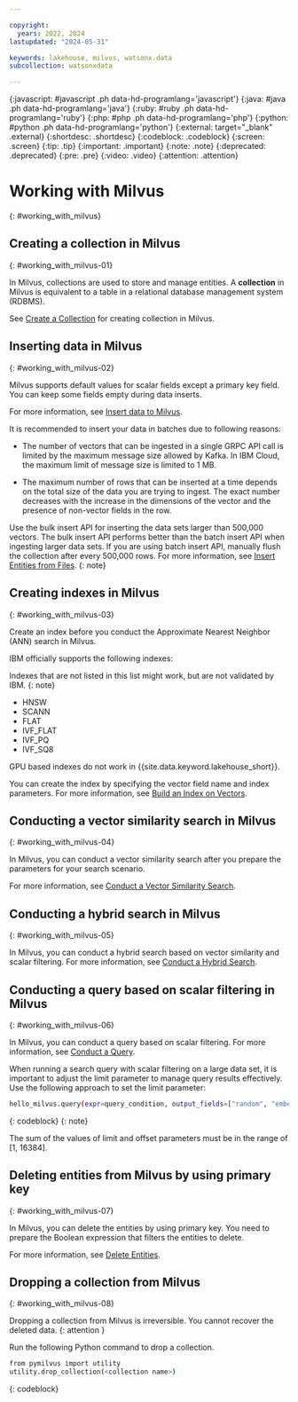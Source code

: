 ```yaml
---

copyright:
  years: 2022, 2024
lastupdated: "2024-05-31"

keywords: lakehouse, milvus, watsonx.data
subcollection: watsonxdata

---
```


{:javascript: #javascript .ph data-hd-programlang='javascript'}
{:java: #java .ph data-hd-programlang='java'}
{:ruby: #ruby .ph data-hd-programlang='ruby'}
{:php: #php .ph data-hd-programlang='php'}
{:python: #python .ph data-hd-programlang='python'}
{:external: target="_blank" .external}
{:shortdesc: .shortdesc}
{:codeblock: .codeblock}
{:screen: .screen}
{:tip: .tip}
{:important: .important}
{:note: .note}
{:deprecated: .deprecated}
{:pre: .pre}
{:video: .video}
{:attention: .attention}

# Working with Milvus
{: #working_with_milvus}

## Creating a collection in Milvus
{: #working_with_milvus-01}

In Milvus, collections are used to store and manage entities. A **collection** in Milvus is equivalent to a table in a relational database management system (RDBMS).

See [Create a Collection](https://milvus.io/docs/v2.3.x/create_collection.md) for creating collection in Milvus.

## Inserting data in Milvus
{: #working_with_milvus-02}

Milvus supports default values for scalar fields except a primary key field. You can keep some fields empty during data inserts.

For more information, see [Insert data to Milvus](https://milvus.io/docs/v2.3.x/insert_data.md#Insert-data-to-Milvus).

It is recommended to insert your data in batches due to following reasons:

   - The number of vectors that can be ingested in a single GRPC API call is limited by the maximum message size allowed by Kafka. In IBM Cloud, the maximum limit of message size is limited to 1 MB.

   - The maximum number of rows that can be inserted at a time depends on the total size of the data you are trying to ingest. The exact number decreases with the increase in the dimensions of the vector and the presence of non-vector fields in the row.

Use the bulk insert API for inserting the data sets larger than 500,000 vectors. The bulk insert API performs better than the batch insert API when ingesting larger data sets. If you are using batch insert API, manually flush the collection after every 500,000 rows. For more information, see [Insert Entities from Files](https://milvus.io/docs/v2.3.x/bulk_insert.md).
{: note}


## Creating indexes in Milvus
{: #working_with_milvus-03}

Create an index before you conduct the Approximate Nearest Neighbor (ANN) search in Milvus.

IBM officially supports the following indexes:

Indexes that are not listed in this list might work, but are not validated by IBM.
{: note}

   - HNSW
   - SCANN
   - FLAT
   - IVF_FLAT
   - IVF_PQ
   - IVF_SQ8

GPU based indexes do not work in {{site.data.keyword.lakehouse_short}}.

You can create the index by specifying the vector field name and index parameters. For more information, see [Build an Index on Vectors](https://milvus.io/docs/v2.3.x/build_index.md).

## Conducting a vector similarity search in Milvus
{: #working_with_milvus-04}

In Milvus, you can conduct a vector similarity search after you prepare the parameters for your search scenario.

For more information, see [Conduct a Vector Similarity Search](https://milvus.io/docs/v2.3.x/search.md).

## Conducting a hybrid search in Milvus
{: #working_with_milvus-05}

In Milvus, you can conduct a hybrid search based on vector similarity and scalar filtering. For more information, see [Conduct a Hybrid Search](https://milvus.io/docs/v2.3.x/hybridsearch.md).

## Conducting a query based on scalar filtering in Milvus
{: #working_with_milvus-06}

In Milvus, you can conduct a query based on scalar filtering. For more information, see [Conduct a Query](https://milvus.io/docs/v2.3.x/query.md).

When running a search query with scalar filtering on a large data set, it is important to adjust the limit parameter to manage query results effectively. Use the following approach to set the limit parameter:
```bash
hello_milvus.query(expr=query_condition, output_fields=["random", "embeddings"], limit=100,offset=0)
```
{: codeblock}
{: note}

The sum of the values of limit and offset parameters must be in the range of [1, 16384].

## Deleting entities from Milvus by using primary key
{: #working_with_milvus-07}

In Milvus, you can delete the entities by using primary key. You need to prepare the Boolean expression that filters the entities to delete.

For more information, see [Delete Entities](https://milvus.io/docs/v2.3.x/delete_data.md).

## Dropping a collection from Milvus
{: #working_with_milvus-08}

Dropping a collection from Milvus is irreversible. You cannot recover the deleted data.
{: attention }

Run the following Python command to drop a collection.

```bash
from pymilvus import utility
utility.drop_collection(<collection name>)
```
{: codeblock}
